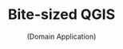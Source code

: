 ---
title: "Bite-sized QGIS"
subtitle: "(Domain Application)"
link: /services/training/bite-sized-qgis#bite-sized-qgis-domain
---